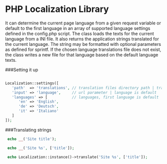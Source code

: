 # PHP Localization Library


It can determine the current page language from a given request variable or default to the first language in an array of supported language settings defined in the config.php script. The class loads the texts for the current language from a INI file. It also returns the application strings translated for the current language. The string may be formatted with optional parameters as defined for sprintf.
If the chosen language translations file does not exist, the class writes a new file for that language based on the default language texts.


###Setting it up
```php

Localization::settings([
   'path'  => 'translations', // translation files directory path | translations is default
   'input' => 'language',     // url parameter | language is default
   'languages' => [           // languages, first language is default
      'en' => 'English',
      'de' => 'Deutsch',
      'it' => 'Italiano'
   ]   
]);

```

###Translating strings
```php
 echo __('Site title'); 

 echo __('Site %s', ['title']); 

 echo Localization::instance()->translate('Site %s', ['title']); 
```
